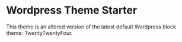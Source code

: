 <h1>Wordpress Theme Starter</h1>
<p>This theme is an altered version of the latest default Wordpress block theme: TwentyTwentyFour.</p>
